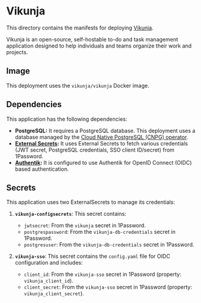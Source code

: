 # Vikunja

This directory contains the manifests for deploying [Vikunja](https://vikunja.io/).

Vikunja is an open-source, self-hostable to-do and task management application designed to help individuals and teams organize their work and projects.

## Image

This deployment uses the `vikunja/vikunja` Docker image.
## Dependencies

This application has the following dependencies:

- **PostgreSQL:** It requires a PostgreSQL database. This deployment uses a database managed by the [Cloud Native PostgreSQL (CNPG) operator](https://cloudnative-pg.io/).
- **[External Secrets](https://external-secrets.io/):** It uses External Secrets to fetch various credentials (JWT secret, PostgreSQL credentials, SSO client ID/secret) from 1Password.
- **[Authentik](https://goauthentik.io/):** It is configured to use Authentik for OpenID Connect (OIDC) based authentication.

## Secrets

This application uses two ExternalSecrets to manage its credentials:

1.  **`vikunja-configsecrets`**: This secret contains:
    - `jwtsecret`: From the `vikunja` secret in 1Password.
    - `postgrespassword`: From the `vikunja-db-credentials` secret in 1Password.
    - `postgresuser`: From the `vikunja-db-credentials` secret in 1Password.

2.  **`vikunja-sso`**: This secret contains the `config.yaml` file for OIDC configuration and includes:
    - `client_id`: From the `vikunja-sso` secret in 1Password (property: `vikunja_client_id`).
    - `client_secret`: From the `vikunja-sso` secret in 1Password (property: `vikunja_client_secret`).

